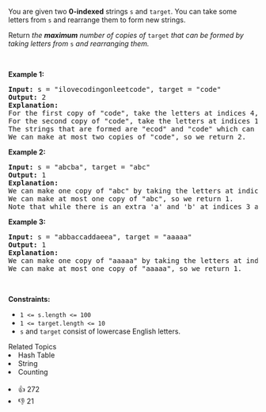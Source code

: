 <p>You are given two <strong>0-indexed</strong> strings <code>s</code> and <code>target</code>. You can take some letters from <code>s</code> and rearrange them to form new strings.</p>

<p>Return<em> the <strong>maximum</strong> number of copies of </em><code>target</code><em> that can be formed by taking letters from </em><code>s</code><em> and rearranging them.</em></p>

<p>&nbsp;</p> 
<p><strong class="example">Example 1:</strong></p>

<pre>
<strong>Input:</strong> s = "ilovecodingonleetcode", target = "code"
<strong>Output:</strong> 2
<strong>Explanation:</strong>
For the first copy of "code", take the letters at indices 4, 5, 6, and 7.
For the second copy of "code", take the letters at indices 17, 18, 19, and 20.
The strings that are formed are "ecod" and "code" which can both be rearranged into "code".
We can make at most two copies of "code", so we return 2.
</pre>

<p><strong class="example">Example 2:</strong></p>

<pre>
<strong>Input:</strong> s = "abcba", target = "abc"
<strong>Output:</strong> 1
<strong>Explanation:</strong>
We can make one copy of "abc" by taking the letters at indices 0, 1, and 2.
We can make at most one copy of "abc", so we return 1.
Note that while there is an extra 'a' and 'b' at indices 3 and 4, we cannot reuse the letter 'c' at index 2, so we cannot make a second copy of "abc".
</pre>

<p><strong class="example">Example 3:</strong></p>

<pre>
<strong>Input:</strong> s = "abbaccaddaeea", target = "aaaaa"
<strong>Output:</strong> 1
<strong>Explanation:</strong>
We can make one copy of "aaaaa" by taking the letters at indices 0, 3, 6, 9, and 12.
We can make at most one copy of "aaaaa", so we return 1.
</pre>

<p>&nbsp;</p> 
<p><strong>Constraints:</strong></p>

<ul> 
 <li><code>1 &lt;= s.length &lt;= 100</code></li> 
 <li><code>1 &lt;= target.length &lt;= 10</code></li> 
 <li><code>s</code> and <code>target</code> consist of lowercase English letters.</li> 
</ul>

<div><div>Related Topics</div><div><li>Hash Table</li><li>String</li><li>Counting</li></div></div><br><div><li>👍 272</li><li>👎 21</li></div>